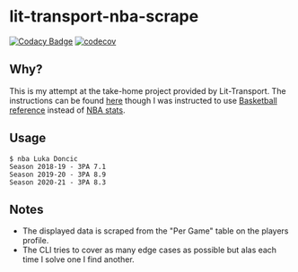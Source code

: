 # lit-transport-nba-scrape

[![Codacy Badge](https://api.codacy.com/project/badge/Grade/049a11c9272042229582d06cbe6a46ee)](https://app.codacy.com/gh/QuantumlyTangled/lit-transport-nba-scrape?utm_source=github.com&utm_medium=referral&utm_content=QuantumlyTangled/lit-transport-nba-scrape&utm_campaign=Badge_Grade_Settings)
[![codecov](https://codecov.io/gh/QuantumlyTangled/lit-transport-nba-scrape/branch/main/graph/badge.svg?token=rinYV4MjRK)](https://codecov.io/gh/QuantumlyTangled/lit-transport-nba-scrape)

## Why?
This is my attempt at the take-home project provided by Lit-Transport.
The instructions can be found [here](./LIT%20programming%20task_Java.pdf) though I was instructed to use [Basketball reference](https://www.basketball-reference.com/leagues/NBA_2020_per_game.html) instead of [NBA stats](https://www.nba.com/stats/).

## Usage
```shell
$ nba Luka Doncic
Season 2018-19 - 3PA 7.1
Season 2019-20 - 3PA 8.9
Season 2020-21 - 3PA 8.3
```

## Notes
* The displayed data is scraped from the "Per Game" table on the players profile.
* The CLI tries to cover as many edge cases as possible but alas each time I solve one I find another.
